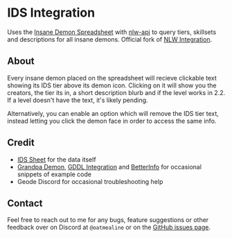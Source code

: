 # IDS Integration

Uses the [Insane Demon Spreadsheet](https://docs.google.com/spreadsheets/d/15ehtAIpCR8s04qIb8zij9sTpUdGJbmAE_LDcfVA3tcU/edit)
with [nlw-api](https://nlw.oat.zone/) to query tiers, skillsets and descriptions for all insane demons. Official fork of [NLW Integration](https://github.com/oatmealine/nlw-integration).

## About

Every insane demon placed on the spreadsheet will recieve clickable text showing its IDS tier above its demon icon. Clicking on it will show you the creators,
the tier its in, a short description blurb and if the level works in 2.2. If a level doesn't have the text, it's likely pending.

Alternatively, you can enable an option which will remove the IDS tier text, instead letting you click the demon face in order to access the same info.

## Credit

- [IDS Sheet](https://docs.google.com/spreadsheets/d/15ehtAIpCR8s04qIb8zij9sTpUdGJbmAE_LDcfVA3tcU/edit) for the data itself
- [Grandpa Demon](https://github.com/ItzKiba/GrandpaDemon), [GDDL Integration](https://github.com/B1rtek/Geode-GDDLIntegration) and [BetterInfo](https://github.com/Cvolton/betterinfo-geode) for occasional snippets of example code
- Geode Discord for occasional troubleshooting help

## Contact

Feel free to reach out to me for any bugs, feature suggestions or other feedback over on Discord at `@oatmealine` or on the [GitHub issues page](https://github.com/oatmealine/nlw-integration/).
